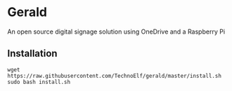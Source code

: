 Gerald
======
An open source digital signage solution using OneDrive and a Raspberry Pi

Installation
------------

```
wget https://raw.githubusercontent.com/TechnoElf/gerald/master/install.sh
sudo bash install.sh
```
